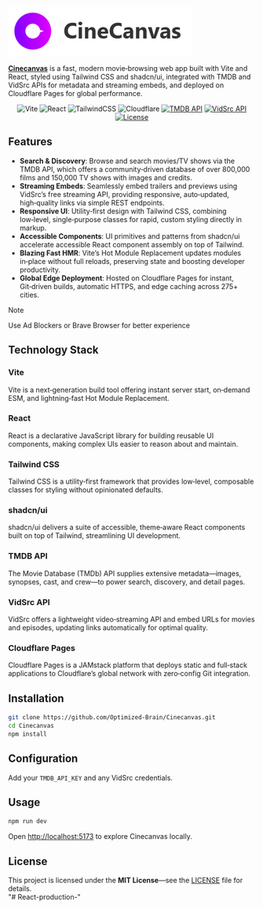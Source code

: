 
<img src="./src/assets/CineCanvas_white_bg.png" alt="CineCanvas Logo"/> 





[**Cinecanvas**](https://cinecanvas.pages.dev/)
 is a fast, modern movie‑browsing web app built with Vite and React, styled using Tailwind CSS and shadcn/ui, integrated with TMDB and VidSrc APIs for metadata and streaming embeds, and deployed on Cloudflare Pages for global performance.
<p align="center">
  <img src="https://img.shields.io/badge/vite-%23646CFF.svg?style=for-the-badge&logo=vite&logoColor=white" alt="Vite"/> 
  <img src="https://img.shields.io/badge/react-%2320232a.svg?style=for-the-badge&logo=react&logoColor=%2361DAFB" alt="React"/> 
  <img src="https://img.shields.io/badge/tailwindcss-%2338B2AC.svg?style=for-the-badge&logo=tailwind-css&logoColor=white" alt="TailwindCSS"/> 
  <img src="https://img.shields.io/badge/Cloudflare-F38020?style=for-the-badge&logo=Cloudflare&logoColor=white" alt="Cloudflare"/> 
  <a href="https://developers.themoviedb.org/4/"><img src="https://img.shields.io/badge/TMDB_API-v4-blue?logo=themoviedatabase&logoColor=fff" alt="TMDB API"/></a> 
  <a href="https://vidsrc.icu/"><img src="https://img.shields.io/badge/VidSrc-Embed%20Streaming-informational" alt="VidSrc API"/></a> 
  <a href="LICENSE"><img src="https://img.shields.io/badge/License-MIT-yellow?logo=mit&logoColor=000" alt="License"/></a>
</p>


## Features  
- **Search & Discovery**: Browse and search movies/TV shows via the TMDB API, which offers a community‑driven database of over 800,000 films and 150,000 TV shows with images and credits. 
- **Streaming Embeds**: Seamlessly embed trailers and previews using VidSrc’s free streaming API, providing responsive, auto‑updated, high‑quality links via simple REST endpoints.  
- **Responsive UI**: Utility‑first design with Tailwind CSS, combining low‑level, single‑purpose classes for rapid, custom styling directly in markup.  
- **Accessible Components**: UI primitives and patterns from shadcn/ui accelerate accessible React component assembly on top of Tailwind.  
- **Blazing Fast HMR**: Vite’s Hot Module Replacement updates modules in‑place without full reloads, preserving state and boosting developer productivity.  
- **Global Edge Deployment**: Hosted on Cloudflare Pages for instant, Git‑driven builds, automatic HTTPS, and edge caching across 275+ cities.  


> [!NOTE]
> Use Ad Blockers or Brave Browser for better experience

## Technology Stack  

### Vite  
Vite is a next‑generation build tool offering instant server start, on‑demand ESM, and lightning‑fast Hot Module Replacement.  

### React  
React is a declarative JavaScript library for building reusable UI components, making complex UIs easier to reason about and maintain.  

### Tailwind CSS  
Tailwind CSS is a utility‑first framework that provides low‑level, composable classes for styling without opinionated defaults.  

### shadcn/ui  
shadcn/ui delivers a suite of accessible, theme‑aware React components built on top of Tailwind, streamlining UI development.  

### TMDB API  
The Movie Database (TMDb) API supplies extensive metadata—images, synopses, cast, and crew—to power search, discovery, and detail pages.  

### VidSrc API  
VidSrc offers a lightweight video‑streaming API and embed URLs for movies and episodes, updating links automatically for optimal quality.  

### Cloudflare Pages  
Cloudflare Pages is a JAMstack platform that deploys static and full‑stack applications to Cloudflare’s global network with zero‑config Git integration.  


## Installation  
```bash
git clone https://github.com/Optimized-Brain/Cinecanvas.git  
cd Cinecanvas  
npm install  
```  

## Configuration   
  Add your `TMDB_API_KEY` and any VidSrc credentials.  

## Usage  
```bash
npm run dev
```  
Open [http://localhost:5173](http://localhost:5173) to explore Cinecanvas locally.   

## License  
This project is licensed under the **MIT License**—see the [LICENSE](LICENSE) file for details.  
"# React-production-" 
